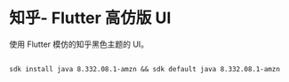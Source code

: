 # 知乎- Flutter 高仿版 UI

使用 Flutter 模仿的知乎黑色主题的 UI。 


## 

```
sdk install java 8.332.08.1-amzn && sdk default java 8.332.08.1-amzn
```
